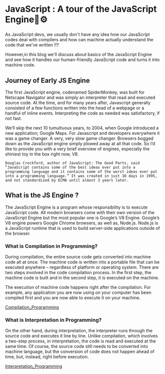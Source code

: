 # JavaScript : A tour of the JavaScript Engine🚀⚙️

###
As JavaScript devs, we usually don't have any idea how our JavaScript codes deal with compilers and how can machine actually understand the code that we've written !!?

However,in this blog we'll discuss about basics of the JavaScript Engine and see how it handles our human-friendly JavaScript code and turns it into machine code.


## Journey of Early JS Engine
The first JavaScript engine, codenamed SpiderMonkey, was built for Netscape Navigator and was simply an interpreter that read and executed source code. At the time, and for many years after, Javascript generally consisted of a few functions written into the head of a webpage or a handful of inline events. Interpreting the code as needed was satisfactory, if not fast.

We’ll skip the next 10 tumultuous years, to 2004, when Google introduced a new application; Google Maps. For Javascript and developers everywhere it was a game changer. A very, very slow game changer. Browsers bogged down as the JavaScript engine simply plowed away at all that code. 
So I’d like to provide you with a very brief overview of engines, especially the shiniest toy in the box right now, V8.

```Douglas Crockford, author of JavaScript: The Good Parts, said “JavaScript contains some of the best ideas ever put into a programming language and it contains some of the worst ideas ever put into a programming language.” It was created in just 10 days in 1995, and not standardized by ECMA until almost 3 years later.```

## What is the JS Engine ?
The JavaScript Engine is a program whose responsibility is to execute JavaScript code. All modern browsers come with their own version of the JavaScript Engine but the most popular one is Google’s V8 Engine. Google’s V8 engine powers Google Chrome browsers, as well as, Node.js. Node.js is a JavaScript runtime that is used to build server-side applications outside of the browser.

### What is Compilation in Programming?
During compilation, the entire source code gets converted into machine code all at once. The machine code is written into a portable file that can be executed anywhere – regardless of platform or operating system. There are two steps involved in the code compilation process. In the first step, the machine code is built and in the second step, it is executed on the machine.

The execution of machine code happens right after the compilation. For example, any application you are now using on your computer has been compiled first and you are now able to execute it on your machine.

[Compilation_Programming](../../Assets/images/JavaScript-compilation-explained-1-300x48.png)

### What is Interpretation in Programming?
On the other hand, during interpretation, the interpreter runs through the source code and executes it line by line. Unlike compilation, which involves a two-step process, in interpretation, the code is read and executed at the same time. Of course, the source code still needs to be converted into machine language, but the conversion of code does not happen ahead of time, but, instead, right before execution.

[Interpretation_Programming](../../Assets/images/JavaScript-interpretation-explained-2-300x56.png)
